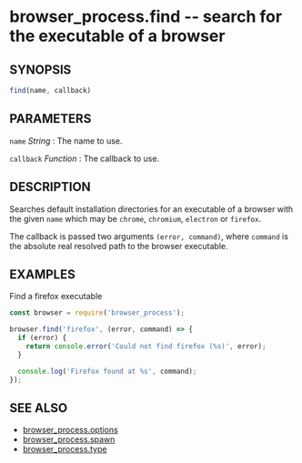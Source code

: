 # browser_process.find -- search for the executable of a browser

## SYNOPSIS

```js
find(name, callback)
```

## PARAMETERS

`name` *String*
:   The name to use.

`callback` *Function*
:   The callback to use.

## DESCRIPTION

Searches default installation directories for an executable of a browser with
the given `name` which may be `chrome`, `chromium`, `electron` or `firefox`.

The callback is passed two arguments `(error, command)`, where `command` is
the absolute real resolved path to the browser executable.

## EXAMPLES

Find a firefox executable

```js
const browser = require('browser_process');

browser.find('firefox', (error, command) => {
  if (error) {
    return console.error('Could not find firefox (%s)', error);
  }

  console.log('Firefox found at %s', command);
});
```

## SEE ALSO

- [browser_process.options](browser_process.options.3.md)
- [browser_process.spawn](browser_process.spawn.3.md)
- [browser_process.type](browser_process.type.3.md)
